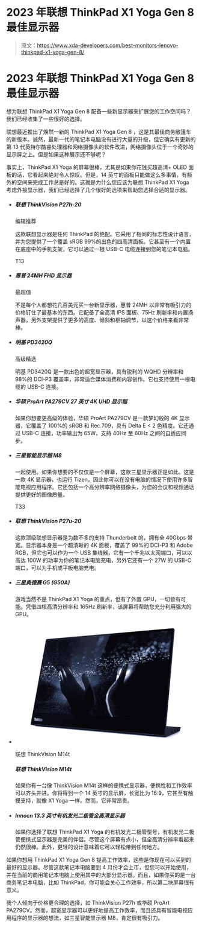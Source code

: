 # 2023 年联想 ThinkPad X1 Yoga Gen 8 最佳显示器

> 原文：<https://www.xda-developers.com/best-monitors-lenovo-thinkpad-x1-yoga-gen-8/>

# 2023 年联想 ThinkPad X1 Yoga Gen 8 最佳显示器

想为联想 ThinkPad X1 Yoga Gen 8 配备一些新显示器来扩展您的工作空间吗？我们已经收集了一些很好的选择。

联想最近推出了焕然一新的 ThinkPad X1 Yoga Gen 8 ，这是其最佳商务敞篷车的新版本。诚然，最新一代的笔记本电脑没有进行大量的升级，但它确实有更新的第 13 代英特尔酷睿处理器和网络摄像头的软件改进，网络摄像头位于一个奇妙的显示屏之上。但是如果这种展示还不够呢？

事实上，ThinkPad X1 Yoga 的屏幕很棒，尤其是如果你花钱买超高清+ OLED 面板的话，它看起来绝对令人惊叹。但是，14 英寸的面板只能做这么多事情，有额外的空间来完成工作总是好的。这就是为什么您应该为联想 ThinkPad X1 Yoga 考虑外接显示器，我们已经选择了几个很好的选项来帮助您选择合适的显示器。

*   ##### 联想 ThinkVision P27h-20

    编辑推荐

    这款联想显示器是任何 ThinkPad 的绝配。它采用了相同的标志性设计语言，并为您提供了一个覆盖 sRGB 99%的出色的四高清面板。它甚至有一个内置在底座中的手机支架，它可以通过一根 USB-C 电缆连接到您的笔记本电脑。

    T13
*   ##### 惠普 24MH FHD 显示器

    最超值

    不是每个人都想花几百美元买一台新显示器，惠普 24MH 以非常有吸引力的价格钉住了最基本的东西。它配备了全高清 IPS 面板、75Hz 刷新率和内置扬声器，另外支架提供了更多的高度、倾斜和枢轴调节，以这个价格来看非常棒。

*   ##### 明基 PD3420Q

    高级精选

    明基 PD3420Q 是一款出色的超宽显示器，具有锐利的 WQHD 分辨率和 98%的 DCI-P3 覆盖率，非常适合媒体消费和内容创作。它也支持使用一根电缆的 USB-C 连接。

*   ##### 华硕 ProArt PA279CV 27 英寸 4K UHD 显示器

    如果你想要更高级的体验，华硕 ProArt PA279CV 是一款梦幻般的 4K 显示器，它覆盖了 100%的 sRGB 和 Rec.709，具有 Delta E < 2 色精度。它还通过 USB-C 连接，功率输出为 65W，支持 40Hz 至 60Hz 之间的自适应同步。

*   ##### 三星智能显示器 M8

    一起使用。如果你想要的不仅仅是一个屏幕，这款三星显示器正是如此。这是一款 4K 显示器，也运行 Tizen，因此你可以在没有电脑的情况下使用许多智能电视应用程序。它还包括一个高分辨率网络摄像头，为您的会议和视频通话提供更好的图像质量。

    T33
*   ##### 联想 ThinkVision P27u-20

    这款顶级联想显示器是为数不多的支持 Thunderbolt 的，拥有全 40Gbps 带宽。显示器本身是一个超清晰的 4K 面板，覆盖了 99%的 DCI-P3 和 Adobe RGB，但它也可以作为一个 USB 集线器，它有一个千兆以太网端口，可以以高达 100W 的功率为你的笔记本电脑充电，另外它还有一个 27W 的 USB-C 端口，可以为手机或平板电脑充电。

*   ##### 三星奥德赛 G5 (G50A)

    游戏当然不是 ThinkPad X1 Yoga 的重点，但有了外置 GPU，一切皆有可能。凭借四核高清分辨率和 165Hz 刷新率，该屏幕将帮助您充分利用强大的 GPU。

*   <picture>![While there are a few portable monitors out there, the ThinkVision M14t is still somewhat unique because it also supports touch input, making it a but more versatile. Otherwise, it's a 14-inch Full HD panel with a 16:9 aspect ratio, and it connects via USB-C for display and power.](img/4c38fc6ecc52912d1b816cdf2b0e438b.png)</picture>

    联想 ThinkVision M14t

    ##### 联想 ThinkVision M14t

    如果你有一台像 ThinkVision M14t 这样的便携式显示器，便携性和工作效率可以齐头并进。你将得到一个 14 英寸的显示屏，长宽比为 16:9，它甚至有触摸支持，就像 X1 Yoga 一样。然而，它非常昂贵。

*   ##### Innocn 13.3 英寸有机发光二极管全高清显示器

    如果你选择了联想 ThinkPad X1 Yoga 的有机发光二极管型号，有机发光二极管便携式显示器是完美的伴侣。尽管这个屏幕有点小，但全高清分辨率看起来仍然很棒。此外，更轻的设计意味着它可以轻松带到任何地方。

如果你想用 ThinkPad X1 Yoga Gen 8 提高工作效率，这些是你现在可以买到的最好的显示器。尽管这款笔记本电脑要到 4 月份才会上市，但您可以开始使用，并在当前的商用笔记本电脑上使用其中的大部分显示器。而且，如果你买的是一台商务笔记本电脑，比如 ThinkPad，你可能会关心工作效率，所以第二块屏幕很有意义。

我个人倾向于价格更合理的选择，如 ThinkVision P27h 或华硕 ProArt PA279CV。然而，超宽显示器可以更好地提高工作效率，而且还具有智能电视应用程序的显示器的想法，如三星智能显示器 M8，肯定很有吸引力。